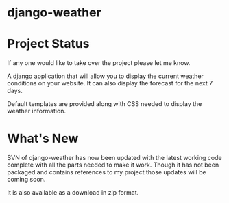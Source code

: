 # django-weather #

# Project Status #
If any one would like to take over the project please let me know.

A django application that will allow you to display the current weather conditions on your website. It can also display the forecast for the next 7 days.

Default templates are provided along with CSS needed to display the weather information.


# What's New #

SVN of django-weather has now been updated with the latest working code complete with all the parts needed to make it work. Though it has not been packaged and contains references to my project those updates will be coming soon.

It is also available as a download in zip format.